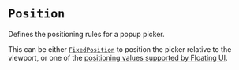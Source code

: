 # `Position`

Defines the positioning rules for a popup picker.

This can be either [`FixedPosition`](./fixed-position) to position the picker relative to the viewport, or one of the [positioning values supported by Floating UI](https://floating-ui.com/docs/computePosition#placement).
